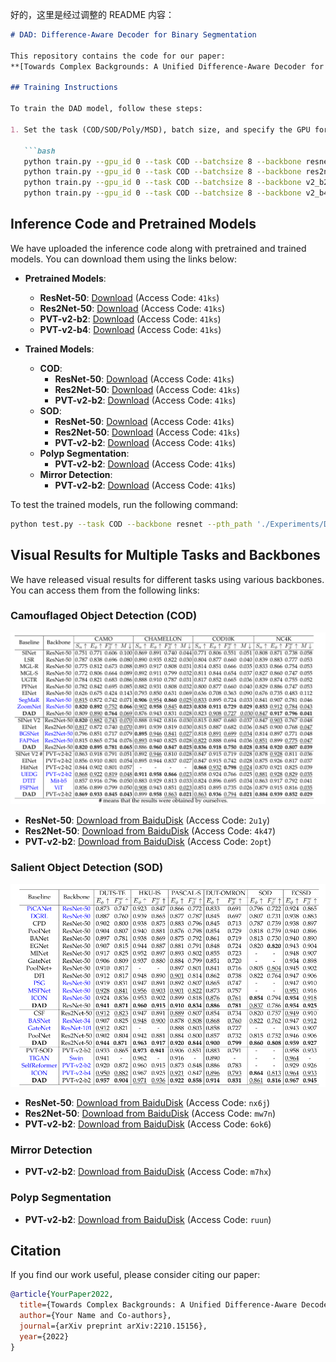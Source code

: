 好的，这里是经过调整的 README 内容：

```markdown
# DAD: Difference-Aware Decoder for Binary Segmentation

This repository contains the code for our paper:  
**[Towards Complex Backgrounds: A Unified Difference-Aware Decoder for Binary Segmentation](https://arxiv.org/abs/2210.15156)**.

## Training Instructions

To train the DAD model, follow these steps:

1. Set the task (COD/SOD/Poly/MSD), batch size, and specify the GPU for training. Run the following commands:

   ```bash
   python train.py --gpu_id 0 --task COD --batchsize 8 --backbone resnet
   python train.py --gpu_id 0 --task COD --batchsize 8 --backbone res2net
   python train.py --gpu_id 0 --task COD --batchsize 8 --backbone v2_b2
   python train.py --gpu_id 0 --task COD --batchsize 8 --backbone v2_b4
   ```

## Inference Code and Pretrained Models

We have uploaded the inference code along with pretrained and trained models. You can download them using the links below:

- **Pretrained Models**:
  - **ResNet-50**: [Download](https://pan.baidu.com/s/1O0jn2RUzDCELLQm6X-HF2w?pwd=41ks) (Access Code: `41ks`)
  - **Res2Net-50**: [Download](https://pan.baidu.com/s/1O0jn2RUzDCELLQm6X-HF2w?pwd=41ks) (Access Code: `41ks`)
  - **PVT-v2-b2**: [Download](https://pan.baidu.com/s/1O0jn2RUzDCELLQm6X-HF2w?pwd=41ks) (Access Code: `41ks`)
  - **PVT-v2-b4**: [Download](https://pan.baidu.com/s/1O0jn2RUzDCELLQm6X-HF2w?pwd=41ks) (Access Code: `41ks`)

- **Trained Models**:
  - **COD**:
    - **ResNet-50**: [Download](https://pan.baidu.com/s/1O0jn2RUzDCELLQm6X-HF2w?pwd=41ks) (Access Code: `41ks`)
    - **Res2Net-50**: [Download](https://pan.baidu.com/s/1O0jn2RUzDCELLQm6X-HF2w?pwd=41ks) (Access Code: `41ks`)
    - **PVT-v2-b2**: [Download](https://pan.baidu.com/s/1O0jn2RUzDCELLQm6X-HF2w?pwd=41ks) (Access Code: `41ks`)
  - **SOD**:
    - **ResNet-50**: [Download](https://pan.baidu.com/s/1O0jn2RUzDCELLQm6X-HF2w?pwd=41ks) (Access Code: `41ks`)
    - **Res2Net-50**: [Download](https://pan.baidu.com/s/1O0jn2RUzDCELLQm6X-HF2w?pwd=41ks) (Access Code: `41ks`)
    - **PVT-v2-b2**: [Download](https://pan.baidu.com/s/1O0jn2RUzDCELLQm6X-HF2w?pwd=41ks) (Access Code: `41ks`)
  - **Polyp Segmentation**:
    - **PVT-v2-b2**: [Download](https://pan.baidu.com/s/1O0jn2RUzDCELLQm6X-HF2w?pwd=41ks) (Access Code: `41ks`)
  - **Mirror Detection**:
    - **PVT-v2-b2**: [Download](https://pan.baidu.com/s/1O0jn2RUzDCELLQm6X-HF2w?pwd=41ks) (Access Code: `41ks`)

To test the trained models, run the following command:

```bash
python test.py --task COD --backbone resnet --pth_path './Experiments/DAD/'
```

## Visual Results for Multiple Tasks and Backbones

We have released visual results for different tasks using various backbones. You can access them from the following links:

### Camouflaged Object Detection (COD)

![COD](COD.png)

- **ResNet-50**: [Download from BaiduDisk](https://pan.baidu.com/s/1DUgW7xUpVgv0C4lKwNjPtg?pwd=2u1y) (Access Code: `2u1y`)
- **Res2Net-50**: [Download from BaiduDisk](https://pan.baidu.com/s/1HYrdFyp69Ql3GNvY8FRLuA?pwd=4k47) (Access Code: `4k47`)
- **PVT-v2-b2**: [Download from BaiduDisk](https://pan.baidu.com/s/1fITq29BIU6qT7BPKk8VdDw?pwd=2opt) (Access Code: `2opt`)

### Salient Object Detection (SOD)

![SOD](SOD.png)

- **ResNet-50**: [Download from BaiduDisk](https://pan.baidu.com/s/1McQ--BqJJk1EJFj1_ui2wQ?pwd=nx6j) (Access Code: `nx6j`)
- **Res2Net-50**: [Download from BaiduDisk](https://pan.baidu.com/s/18gSvey7ik4okQQ_hZcbQkQ?pwd=mw7n) (Access Code: `mw7n`)
- **PVT-v2-b2**: [Download from BaiduDisk](https://pan.baidu.com/s/1OjWFJ0V-8r_uGVwj2wSApA?pwd=6ok6) (Access Code: `6ok6`)

### Mirror Detection

- **PVT-v2-b2**: [Download from BaiduDisk](https://pan.baidu.com/s/18UY058BY0Ed3PzXcZRAuQw?pwd=m7hx) (Access Code: `m7hx`)

### Polyp Segmentation

- **PVT-v2-b2**: [Download from BaiduDisk](https://pan.baidu.com/s/1ZKFaPi7zUy8OrScfTnATeA?pwd=ruun) (Access Code: `ruun`)

## Citation

If you find our work useful, please consider citing our paper:

```bibtex
@article{YourPaper2022,
  title={Towards Complex Backgrounds: A Unified Difference-Aware Decoder for Binary Segmentation},
  author={Your Name and Co-authors},
  journal={arXiv preprint arXiv:2210.15156},
  year={2022}
}
```
```
